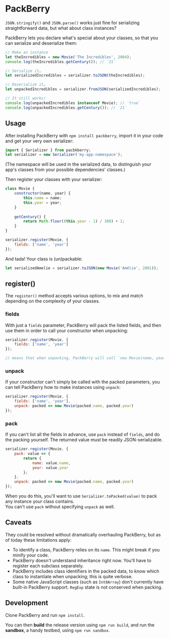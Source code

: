 # PackBerry

`JSON.stringify()` and `JSON.parse()` works just fine for serializing straightforward data, but what about class instances?

PackBerry lets you declare what's special about your classes, so that you can serialize and deserialize them:

````js
// Make an instance
let theIncredibles = new Movie('The Incredibles', 2004);
console.log(theIncredibles.getCentury()); // `21`

// Serialize it…
let serializedIncredibles = serializer.toJSON(theIncredibles);

// Deserialize it…
let unpackedIncredibles = serializer.fromJSON(serializedIncredibles);

// It still works!
console.log(unpackedIncredibles instanceof Movie); // `true`
console.log(unpackedIncredibles.getCentury()); // `21`

````

## Usage

After installing PackBerry with `npm install packberry`, import it in your code and get your very own serializer:

````js
import { Serializer } from pacbkberry;
let serializer = new Serializer('my-app-namespace');
````

(The namespace will be used in the serialized data, to distinguish your app's classes from your possible dependencies' classes.)

Then register your classes with your serializer:

````js
class Movie {
	constructor(name, year) {
		this.name = name;
		this.year = year;
	}
	
	getCentury() {
		return Math.floor((this.year - 1) / 100) + 1;
	}
}

serializer.register(Movie, {
	fields: ['name', 'year']
});
````

And tada! Your class is (un)packable:

````js
let serializedAmelie = serializer.toJSON(new Movie('Amélie', 2001));
````

## register()

The `register()` method accepts various options, to mix and match depending on the complexity of your classes.

### fields

With just a `fields` parameter, PackBerry will pack the listed fields, and then use them in order to call your constructor when unpacking:

````js
serializer.register(Movie, {
	fields: ['name', 'year']
});

// means that when unpacking, PackBerry will call `new Movie(name, year)`
````

### unpack

If your constructor can't simply be called with the packed parameters, you can tell PackBerry how to make instances using `unpack`:

````js
serializer.register(Movie, {
	fields: ['name', 'year'],
	unpack: packed => new Movie(packed.name, packed.year)
});
````

### pack

If you can't list all the fields in advance, use `pack` instead of `fields`, and do the packing yourself. The returned value must be readily JSON-serializable.

````js
serializer.register(Movie, {
	pack: value => {
		return {
			name: value.name,
			year: value.year
		};
	},
	unpack: packed => new Movie(packed.name, packed.year)
});
````

When you do this, you'll want to use `Serializer.toPacked(value)` to pack any instance your class contains.  
You can't use `pack` without specifying `unpack` as well.

## Caveats

They could be resolved without dramatically overhauling PackBerry, but as of today these limitations apply:

- To identify a class, PackBerry relies on its `name`. This might break if you minify your code.
- PackBerry doesn't understand inheritance right now. You'll have to register each subclass separately.
- PackBerry includes class identifiers in the packed data, to know which class to instantiate when unpacking; this is quite verbose.
- Some native JavaScript classes (such as `Int8Array`) don't currently have built-in PackBerry support. `RegExp` state is not conserved when packing.

## Development

Clone PackBerry and run `npm install`.

You can then **build** the release version using `npm run build`, and run the **sandbox**, a handy testbed, using `npm run sandbox`.
